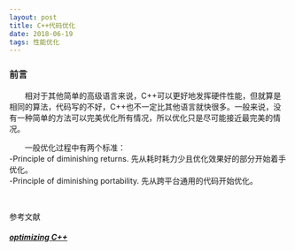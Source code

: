```yaml
---
layout: post
title: C++代码优化
date: 2018-06-19
tags: 性能优化
---
```


### 前言

&#8195;&#8195;相对于其他简单的高级语言来说，C++可以更好地发挥硬件性能，但就算是相同的算法，代码写的不好，C++也不一定比其他语言就快很多。一般来说，没有一种简单的方法可以完美优化所有情况，所以优化只是尽可能接近最完美的情况。

&#8195;&#8195;一般优化过程中有两个标准：  
-Principle of diminishing returns.  先从耗时耗力少且优化效果好的部分开始着手优化。  
-Principle of diminishing portability.  先从跨平台通用的代码开始优化。





<br/>

参考文献

##### [optimizing C++](https://en.wikibooks.org/wiki/Optimizing_C%2B%2B)